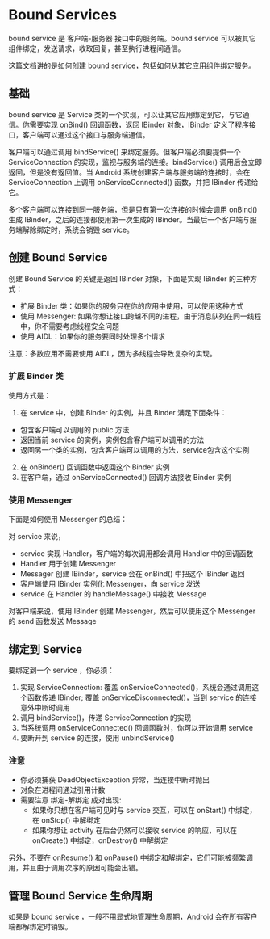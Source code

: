 # Bound Services
bound service 是 客户端-服务器 接口中的服务端。bound service 可以被其它组件绑定，发送请求，收取回复，甚至执行进程间通信。

这篇文档讲的是如何创建 bound service，包括如何从其它应用组件绑定服务。

## 基础
bound service 是 Service 类的一个实现，可以让其它应用绑定到它，与它通信。你需要实现 onBind() 回调函数，返回 IBinder 对象，IBinder 定义了程序接口，客户端可以通过这个接口与服务端通信。

客户端可以通过调用 bindService() 来绑定服务。但客户端必须要提供一个 ServiceConnection 的实现，监视与服务端的连接。bindService()
调用后会立即返回，但是没有返回值。当 Android 系统创建客户端与服务端的连接时，会在 ServiceConnection 上调用 onServiceConnected() 函数，并把 IBinder 传递给它。

多个客户端可以连接到同一服务端，但是只有第一次连接的时候会调用 onBind() 生成 IBinder，之后的连接都使用第一次生成的 IBinder。当最后一个客户端与服务端解除绑定时，系统会销毁 service。

## 创建 Bound Service
创建 Bound Service 的关键是返回 IBinder 对象，下面是实现 IBinder 的三种方式：

* 扩展 Binder 类：如果你的服务只在你的应用中使用，可以使用这种方式
* 使用 Messenger: 如果你想让接口跨越不同的进程，由于消息队列在同一线程中，你不需要考虑线程安全问题
* 使用 AIDL：如果你的服务要同时处理多个请求

注意：多数应用不需要使用 AIDL，因为多线程会导致复杂的实现。

### 扩展 Binder 类
使用方式是：
1. 在 service 中，创建 Binder 的实例，并且 Binder 满足下面条件：
  - 包含客户端可以调用的 public 方法
  - 返回当前 service 的实例，实例包含客户端可以调用的方法
  - 返回另一个类的实例，包含客户端可以调用的方法，service包含这个实例
2. 在 onBinder() 回调函数中返回这个 Binder 实例
3. 在客户端，通过 onServiceConnected() 回调方法接收 Binder 实例


### 使用 Messenger

下面是如何使用 Messenger 的总结：

对 service 来说，

* service 实现 Handler，客户端的每次调用都会调用 Handler 中的回调函数
* Handler 用于创建 Messenger
* Messager 创建 IBinder，service 会在 onBind() 中把这个 IBinder 返回
* 客户端使用 IBinder 实例化 Messenger，向 service 发送
* service 在 Handler 的 handleMessage() 中接收 Message

对客户端来说，使用 IBinder 创建 Messenger，然后可以使用这个 Messenger 的 send 函数发送 Message

## 绑定到 Service

要绑定到一个 service ，你必须：

1. 实现 ServiceConnection: 覆盖 onServiceConnected()，系统会通过调用这个函数传递 IBinder; 覆盖 onServiceDisconnected()，当到 service 的连接意外中断时调用
2. 调用 bindService()，传递 ServiceConnection 的实现
3. 当系统调用 onServiceConnected() 回调函数时，你可以开始调用 service
4. 要断开到 service 的连接，使用 unbindService()

### 注意
* 你必须捕获 DeadObjectException 异常，当连接中断时抛出
* 对象在进程间通过引用计数
* 需要注意 绑定-解绑定 成对出现:
  - 如果你只想在客户端可见时与 service 交互，可以在 onStart() 中绑定，在 onStop() 中解绑定
  - 如果你想让 activity 在后台仍然可以接收 service 的响应，可以在 onCreate() 中绑定，onDestroy() 中解绑定

另外，不要在 onResume() 和 onPause() 中绑定和解绑定，它们可能被频繁调用，并且由于调用次序的原因可能会出错。

## 管理 Bound Service 生命周期
如果是 bound service ，一般不用显式地管理生命周期，Android 会在所有客户端都解绑定时销毁。
